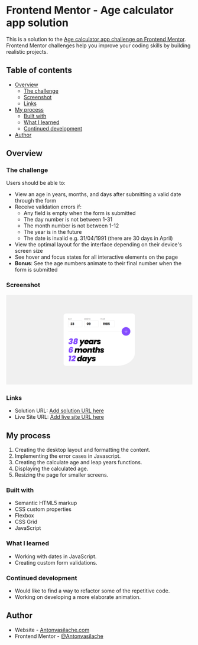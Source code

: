 # Frontend Mentor - Age calculator app solution

This is a solution to the [Age calculator app challenge on Frontend Mentor](https://www.frontendmentor.io/challenges/age-calculator-app-dF9DFFpj-Q). Frontend Mentor challenges help you improve your coding skills by building realistic projects.

## Table of contents

- [Overview](#overview)
  - [The challenge](#the-challenge)
  - [Screenshot](#screenshot)
  - [Links](#links)
- [My process](#my-process)
  - [Built with](#built-with)
  - [What I learned](#what-i-learned)
  - [Continued development](#continued-development)
- [Author](#author)

## Overview

### The challenge

Users should be able to:

- View an age in years, months, and days after submitting a valid date through the form
- Receive validation errors if:
  - Any field is empty when the form is submitted
  - The day number is not between 1-31
  - The month number is not between 1-12
  - The year is in the future
  - The date is invalid e.g. 31/04/1991 (there are 30 days in April)
- View the optimal layout for the interface depending on their device's screen size
- See hover and focus states for all interactive elements on the page
- **Bonus**: See the age numbers animate to their final number when the form is submitted

### Screenshot

![screenshot](screenshot.png)

### Links

- Solution URL: [Add solution URL here](https://github.com/Antonvasilache/age-calculator-app-av)
- Live Site URL: [Add live site URL here](https://age-calculator-app-av.netlify.app/)

## My process

1. Creating the desktop layout and formatting the content.
2. Implementing the error cases in Javascript.
3. Creating the calculate age and leap years functions.
4. Displaying the calculated age.
5. Resizing the page for smaller screens.

### Built with

- Semantic HTML5 markup
- CSS custom properties
- Flexbox
- CSS Grid
- JavaScript

### What I learned

- Working with dates in JavaScript.
- Creating custom form validations.

### Continued development

- Would like to find a way to refactor some of the repetitive code.
- Working on developing a more elaborate animation.

## Author

- Website - [Antonvasilache.com](https://www.antonvasilache.com)
- Frontend Mentor - [@Antonvasilache](https://www.frontendmentor.io/profile/Antonvasilache)

